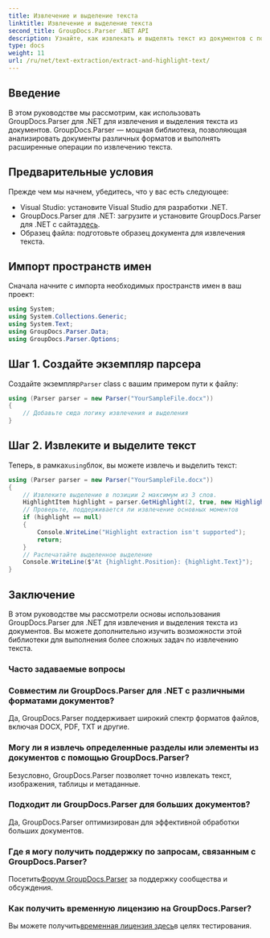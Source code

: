 ```yaml
---
title: Извлечение и выделение текста
linktitle: Извлечение и выделение текста
second_title: GroupDocs.Parser .NET API
description: Узнайте, как извлекать и выделять текст из документов с помощью GroupDocs.Parser для .NET. Простые шаги для эффективного извлечения текста в ваших проектах .NET.
type: docs
weight: 11
url: /ru/net/text-extraction/extract-and-highlight-text/
---
```

## Введение
В этом руководстве мы рассмотрим, как использовать GroupDocs.Parser для .NET для извлечения и выделения текста из документов. GroupDocs.Parser — мощная библиотека, позволяющая анализировать документы различных форматов и выполнять расширенные операции по извлечению текста.
## Предварительные условия
Прежде чем мы начнем, убедитесь, что у вас есть следующее:
- Visual Studio: установите Visual Studio для разработки .NET.
-  GroupDocs.Parser для .NET: загрузите и установите GroupDocs.Parser для .NET с сайта[здесь](https://releases.groupdocs.com/parser/net/).
- Образец файла: подготовьте образец документа для извлечения текста.

## Импорт пространств имен
Сначала начните с импорта необходимых пространств имен в ваш проект:
```csharp
using System;
using System.Collections.Generic;
using System.Text;
using GroupDocs.Parser.Data;
using GroupDocs.Parser.Options;
```
## Шаг 1. Создайте экземпляр парсера
 Создайте экземпляр`Parser` class с вашим примером пути к файлу:
```csharp
using (Parser parser = new Parser("YourSampleFile.docx"))
{
    // Добавьте сюда логику извлечения и выделения
}
```
## Шаг 2. Извлеките и выделите текст
 Теперь, в рамках`using`блок, вы можете извлечь и выделить текст:
```csharp
using (Parser parser = new Parser("YourSampleFile.docx"))
{
    // Извлеките выделение в позиции 2 максимум из 3 слов.
    HighlightItem highlight = parser.GetHighlight(2, true, new HighlightOptions(3));
    // Проверьте, поддерживается ли извлечение основных моментов
    if (highlight == null)
    {
        Console.WriteLine("Highlight extraction isn't supported");
        return;
    }
    // Распечатайте выделенное выделение
    Console.WriteLine($"At {highlight.Position}: {highlight.Text}");
}
```

## Заключение
В этом руководстве мы рассмотрели основы использования GroupDocs.Parser для .NET для извлечения и выделения текста из документов. Вы можете дополнительно изучить возможности этой библиотеки для выполнения более сложных задач по извлечению текста.

### Часто задаваемые вопросы
### Совместим ли GroupDocs.Parser для .NET с различными форматами документов?
Да, GroupDocs.Parser поддерживает широкий спектр форматов файлов, включая DOCX, PDF, TXT и другие.
### Могу ли я извлечь определенные разделы или элементы из документов с помощью GroupDocs.Parser?
Безусловно, GroupDocs.Parser позволяет точно извлекать текст, изображения, таблицы и метаданные.
### Подходит ли GroupDocs.Parser для больших документов?
Да, GroupDocs.Parser оптимизирован для эффективной обработки больших документов.
### Где я могу получить поддержку по запросам, связанным с GroupDocs.Parser?
 Посетить[Форум GroupDocs.Parser](https://forum.groupdocs.com/c/parser/17) за поддержку сообщества и обсуждения.
### Как получить временную лицензию на GroupDocs.Parser?
 Вы можете получить[временная лицензия здесь](https://purchase.groupdocs.com/temporary-license/)в целях тестирования.